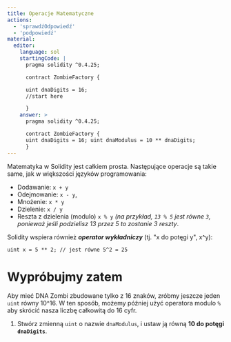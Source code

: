 ```yaml
---
title: Operacje Matematyczne
actions:
  - 'sprawdźOdpowiedź'
  - 'podpowiedź'
material:
  editor:
    language: sol
    startingCode: |
      pragma solidity ^0.4.25;

      contract ZombieFactory {

      uint dnaDigits = 16;
      //start here

      }
    answer: >
      pragma solidity ^0.4.25;

      contract ZombieFactory {
      uint dnaDigits = 16; uint dnaModulus = 10 ** dnaDigits;
      }
---
```

Matematyka w Solidity jest całkiem prosta. Następujące operacje są takie same, jak w większości języków programowania:

* Dodawanie: `x + y`
* Odejmowanie: `x - y`,
* Mnożenie: `x * y`
* Dzielenie: `x / y`
* Reszta z dzielenia (modulo) `x % y` *(na przykład, `13 % 5` jest równe `3`, ponieważ jeśli podzielisz 13 przez 5 to zostanie 3 reszty*.

Solidity wspiera również ***operator wykładniczy*** (tj. "x do potęgi y", x^y):

    uint x = 5 ** 2; // jest równe 5^2 = 25
    

# Wypróbujmy zatem

Aby mieć DNA Zombi zbudowane tylko z 16 znaków, zróbmy jeszcze jeden `uint` równy 10^16. W ten sposób, możemy później użyć operatora modulo `%` aby skrócić nasza liczbę całkowitą do 16 cyfr.

1. Stwórz zmienną `uint` o nazwie `dnaModulus`, i ustaw ją równą **10 do potęgi `dnaDigits`**.